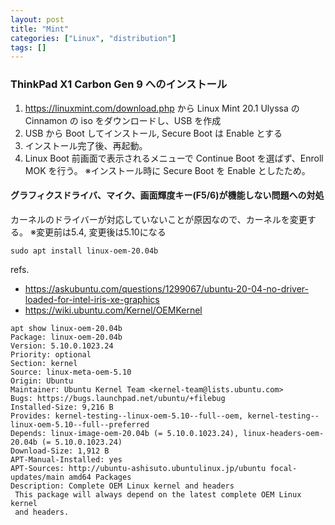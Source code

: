 ```yaml
---
layout: post
title: "Mint"
categories: ["Linux", "distribution"]
tags: []
---
```


### ThinkPad X1 Carbon Gen 9 へのインストール

1. https://linuxmint.com/download.php から Linux Mint 20.1 Ulyssa の Cinnamon の iso をダウンロードし、USB を作成
1. USB から Boot してインストール, Secure Boot は Enable とする
1. インストール完了後、再起動。
1. Linux Boot 前画面で表示されるメニューで Continue Boot を選ばず、Enroll MOK を行う。 ※インストール時に Secure Boot を Enable としたため。

#### グラフィクスドライバ、マイク、画面輝度キー(F5/6)が機能しない問題への対処

カーネルのドライバーが対応していないことが原因なので、カーネルを変更する。 ※変更前は5.4, 変更後は5.10になる

```
sudo apt install linux-oem-20.04b
```

refs.

- https://askubuntu.com/questions/1299067/ubuntu-20-04-no-driver-loaded-for-intel-iris-xe-graphics
- https://wiki.ubuntu.com/Kernel/OEMKernel

```
apt show linux-oem-20.04b
Package: linux-oem-20.04b
Version: 5.10.0.1023.24
Priority: optional
Section: kernel
Source: linux-meta-oem-5.10
Origin: Ubuntu
Maintainer: Ubuntu Kernel Team <kernel-team@lists.ubuntu.com>
Bugs: https://bugs.launchpad.net/ubuntu/+filebug
Installed-Size: 9,216 B
Provides: kernel-testing--linux-oem-5.10--full--oem, kernel-testing--linux-oem-5.10--full--preferred
Depends: linux-image-oem-20.04b (= 5.10.0.1023.24), linux-headers-oem-20.04b (= 5.10.0.1023.24)
Download-Size: 1,912 B
APT-Manual-Installed: yes
APT-Sources: http://ubuntu-ashisuto.ubuntulinux.jp/ubuntu focal-updates/main amd64 Packages
Description: Complete OEM Linux kernel and headers
 This package will always depend on the latest complete OEM Linux kernel
 and headers.
```
